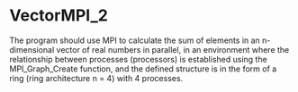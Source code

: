 # VectorMPI_2
The program should use MPI to calculate the sum of elements in an n-dimensional vector of real numbers in parallel, in an environment where the relationship between processes (processors) is established using the MPI_Graph_Create function, and the defined structure is in the form of a ring (ring architecture n = 4) with 4 processes.
